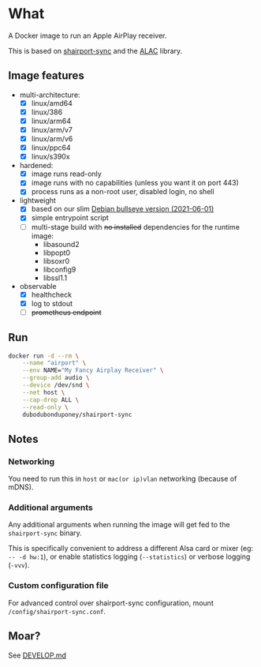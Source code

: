 # What

A Docker image to run an Apple AirPlay receiver.

This is based on [shairport-sync](https://github.com/mikebrady/shairport-sync) and the [ALAC](https://github.com/mikebrady/alac) library.

## Image features

* multi-architecture:
  * [x] linux/amd64
  * [x] linux/386
  * [x] linux/arm64
  * [x] linux/arm/v7
  * [x] linux/arm/v6
  * [x] linux/ppc64
  * [x] linux/s390x
* hardened:
  * [x] image runs read-only
  * [x] image runs with no capabilities (unless you want it on port 443)
  * [x] process runs as a non-root user, disabled login, no shell
* lightweight
  * [x] based on our slim [Debian bullseye version (2021-06-01)](https://github.com/dubo-dubon-duponey/docker-debian)
  * [x] simple entrypoint script
  * [ ] multi-stage build with ~~no installed~~ dependencies for the runtime image:
    * libasound2
    * libpopt0
    * libsoxr0
    * libconfig9
    * libssl1.1
* observable
  * [x] healthcheck
  * [x] log to stdout
  * [ ] ~~prometheus endpoint~~

## Run

```bash
docker run -d --rm \
    --name "airport" \
    --env NAME="My Fancy Airplay Receiver" \
    --group-add audio \
    --device /dev/snd \
    --net host \
    --cap-drop ALL \
    --read-only \
    dubodubonduponey/shairport-sync
```

## Notes

### Networking

You need to run this in `host` or `mac(or ip)vlan` networking (because of mDNS).

### Additional arguments

Any additional arguments when running the image will get fed to the `shairport-sync` binary.

This is specifically convenient to address a different Alsa card or mixer (eg: `-- -d hw:1`), or enable statistics logging (`--statistics`) or verbose logging (`-vvv`).

### Custom configuration file

For advanced control over shairport-sync configuration, mount `/config/shairport-sync.conf`.

## Moar?

See [DEVELOP.md](DEVELOP.md)

